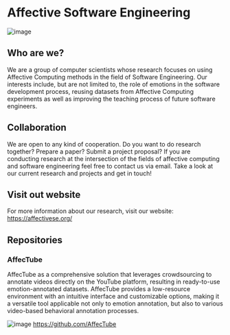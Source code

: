 # Affective Software Engineering

![image](https://github.com/AffectiveSE/.github/assets/2039195/30689eac-e460-459e-aaa6-092525dbbeb2)


## Who are we?

We are a group of computer scientists whose research focuses on using Affective Computing methods in the field of Software Engineering. Our interests include, but are not limited to, the role of emotions in the software development process, reusing datasets from Affective Computing experiments as well as improving the teaching process of future software engineers.

## Collaboration
We are open to any kind of cooperation. Do you want to do research together? Prepare a paper? Submit a project proposal? If you are conducting research at the intersection of the fields of affective computing and software engineering feel free to contact us via email. Take a look at our current research and projects and get in touch!

## Visit out website
For more information about our research, visit our website: https://affectivese.org/

## Repositories

### AffecTube
AffecTube as a comprehensive solution that leverages crowdsourcing to annotate videos directly on the YouTube platform, resulting in ready-to-use emotion-annotated datasets. AffecTube provides a low-resource environment with an intuitive interface and customizable options, making it a versatile tool applicable not only to emotion annotation, but also to various video-based behavioral annotation processes.

![image](https://github.com/AffectiveSE/.github/assets/2039195/d5f45652-f293-413a-af41-8b90c5f24b57)  https://github.com/AffecTube
